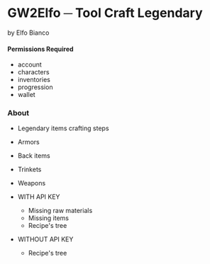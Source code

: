 # GW2Elfo ─ Tool Craft Legendary
by Elfo Bianco

#### Permissions Required
* account
* characters
* inventories
* progression
* wallet

### About
* Legendary items crafting steps
 * Armors
 * Back items
 * Trinkets
 * Weapons

* WITH API KEY
  * Missing raw materials
  * Missing items
  * Recipe's tree
 
* WITHOUT API KEY
  * Recipe's tree
